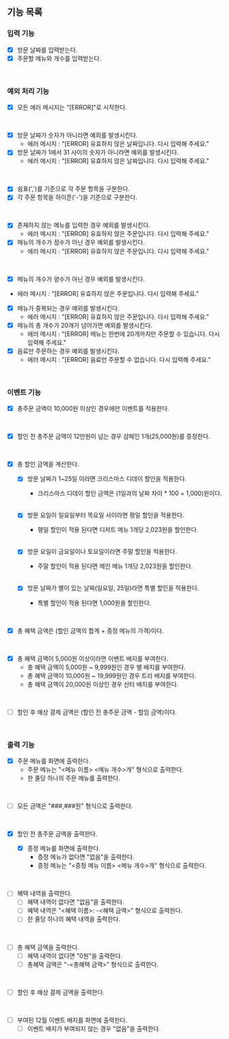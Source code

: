 ## 기능 목록

### 입력 기능
- [x] 방문 날짜를 입력받는다.
- [x] 주문할 메뉴와 개수를 입력받는다.
<br>

### 예외 처리 기능
- [x] 모든 에러 메시지는 "[ERROR]"로 시작한다.
<br>

- [x] 방문 날짜가 숫자가 아니라면 예외를 발생시킨다.
	- 에러 메시지 : "[ERROR] 유효하지 않은 날짜입니다. 다시 입력해 주세요."
- [x] 방문 날짜가 1에서 31 사이의 숫자가 아니라면 예외를 발생시킨다.
	- 에러 메시지 : "[ERROR] 유효하지 않은 날짜입니다. 다시 입력해 주세요."
<br>

- [x] 쉼표(',')를 기준으로 각 주문 항목을 구분한다.
- [x] 각 주문 항목을 하이픈('-')을 기준으로 구분한다.
<br>

- [x] 존재하지 않는 메뉴를 입력한 경우 예외를 발생시킨다.
	- 에러 메시지 : "[ERROR] 유효하지 않은 주문입니다. 다시 입력해 주세요."
- [x] 메뉴의 개수가 정수가 아닌 경우 예외를 발생시킨다.
	- 에러 메시지 : "[ERROR] 유효하지 않은 주문입니다. 다시 입력해 주세요."
<br>

- [x] 메뉴의 개수가 양수가 아닌 경우 예외를 발생시킨다.
- 에러 메시지 : "[ERROR] 유효하지 않은 주문입니다. 다시 입력해 주세요."
- [x] 메뉴가 중복되는 경우 예외를 발생시킨다.
	- 에러 메시지 : "[ERROR] 유효하지 않은 주문입니다. 다시 입력해 주세요."
- [x] 메뉴의 총 개수가 20개가 넘어가면 예외를 발생시킨다.
	- 에러 메시지 : "[ERROR] 메뉴는 한번에 20개까지만 주문할 수 있습니다. 다시 입력해 주세요."
- [x] 음료만 주문하는 경우 예외를 발생시킨다.
	- 에러 메시지 : "[ERROR] 음료만 주문할 수 없습니다. 다시 입력해 주세요."
<br>

### 이벤트 기능
- [x] 총주문 금액이 10,000원 이상인 경우에만 이벤트를 적용한다.
<br>

- [x] 할인 전 총주문 금액이 12만원이 넘는 경우 샴페인 1개(25,000원)를 증정한다.
<br>

- [x] 총 할인 금액을 계산한다.
	- [x] 방문 날짜가 1~25일 이라면 크리스마스 디데이 할인을 적용한다.
      - 크리스마스 디데이 할인 금액은 (1일과의 날짜 차이 * 100 + 1,000)원이다.
      <br>

	- [x] 방문 요일이 일요일부터 목요일 사이라면 평일 할인을 적용한다.
      - 평일 할인이 적용 된다면 디저트 메뉴 1개당 2,023원을 할인한다.
      <br>

	- [x] 방문 요일이 금요일이나 토요일이라면 주말 할인을 적용한다.
      - 주말 할인이 적용 된다면 메인 메뉴 1개당 2,023원을 할인한다.
      <br>

	- [x] 방문 날짜가 별이 있는 날짜(일요일, 25일)라면 특별 할인을 적용한다.
      - 특별 할인이 적용 된다면 1,000원을 할인한다.
<br>

- [x] 총 혜택 금액은 (할인 금액의 합계 + 증정 메뉴의 가격)이다.
<br>

- [x] 총 혜택 금액이 5,000원 이상이라면 이벤트 배지를 부여한다.
	- 총 혜택 금액이 5,000원 ~ 9,999원인 경우 별 배지를 부여한다.
	- 총 혜택 금액이 10,000원 ~ 19,999원인 경우 트리 배지를 부여한다.
	- 총 혜택 금액이 20,000원 이상인 경우 산타 배지를 부여한다.
<br>

- [ ] 할인 후 예상 결제 금액은 (할인 전 총주문 금액 - 할임 금액)이다.
<br>

### 출력 기능
- [x] 주문 메뉴를 화면에 출력한다.
	- 주문 메뉴는 "<메뉴 이름> <메뉴 개수>개" 형식으로 출력한다.
	- 한 줄당 하나의 주문 메뉴를 출력한다.
<br>

- [ ] 모든 금액은 "###,###원" 형식으로 출력한다.
<br>

- [x] 할인 전 총주문 금액을 출력한다.
  <br>

  - [x] 증정 메뉴를 화면에 출력한다.
	- 증정 메뉴가 없다면 "없음"을 출력한다.
	- 증정 메뉴는 "<증정 메뉴 이름> <메뉴 개수>개" 형식으로 출력한다.
<br>

- [ ] 혜택 내역을 출력한다.
	- [ ] 혜택 내역이 없다면 "없음"을 출력한다.
	- [ ] 혜택 내역은 "<혜택 이름>: -<혜택 금액>" 형식으로 출력한다.
	- [ ] 한 줄당 하나의 혜택 내역을 출력한다.
<br>

- [ ] 총 혜택 금액을 출력한다.
	- [ ] 혜택 내역이 없다면 "0원"을 출력한다.
	- [ ] 총혜택 금액은 "-<총혜택 금액>" 형식으로 출력한다.
<br>

- [ ] 할인 후 예상 결제 금액을 출력한다.
<br>

- [ ] 부여된 12월 이벤트 배지를 화면에 출력한다.
	- [ ] 이벤트 배지가 부여되지 않는 경우 "없음"을 출력한다.
